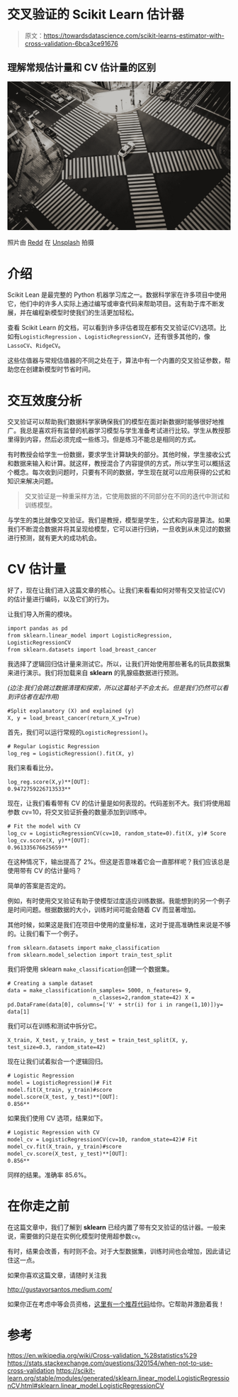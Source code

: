 # 交叉验证的 Scikit Learn 估计器

> 原文：<https://towardsdatascience.com/scikit-learns-estimator-with-cross-validation-6bca3ce91676>

## 理解常规估计量和 CV 估计量的区别

![](img/0041fbc77d8774965081c8c949ad9a21.png)

照片由 [Redd](https://unsplash.com/@reddalec?utm_source=unsplash&utm_medium=referral&utm_content=creditCopyText) 在 [Unsplash](https://unsplash.com/s/photos/crossing?utm_source=unsplash&utm_medium=referral&utm_content=creditCopyText) 拍摄

# 介绍

Scikit Lean 是最完整的 Python 机器学习库之一。数据科学家在许多项目中使用它，他们中的许多人实际上通过编写或审查代码来帮助项目。这有助于库不断发展，并在编程新模型时使我们的生活更加轻松。

查看 Scikit Learn 的文档，可以看到许多评估者现在都有交叉验证(CV)选项。比如有`LogisticRegression` 、`LogisticRegressionCV`，还有很多其他的，像`LassoCV`、`RidgeCV`。

这些估值器与常规估值器的不同之处在于，算法中有一个内置的交叉验证参数，帮助您在创建新模型时节省时间。

# 交互效度分析

交叉验证可以帮助我们数据科学家确保我们的模型在面对新数据时能够很好地推广。我总是喜欢将有监督的机器学习模型与学生准备考试进行比较。学生从教授那里得到内容，然后必须完成一些练习。但是练习不能总是相同的方式。

有时教授会给学生一份数据，要求学生计算缺失的部分。其他时候，学生接收公式和数据来输入和计算。就这样，教授混合了内容提供的方式，所以学生可以概括这个概念。每次收到问题时，只要有不同的数据，学生现在就可以应用获得的公式和知识来解决问题。

> 交叉验证是一种重采样方法，它使用数据的不同部分在不同的迭代中测试和训练模型。

与学生的类比就像交叉验证。我们是教授，模型是学生，公式和内容是算法。如果我们不断混合数据并将其呈现给模型，它可以进行归纳，一旦收到从未见过的数据进行预测，就有更大的成功机会。

# CV 估计量

好了，现在让我们进入这篇文章的核心。让我们来看看如何对带有交叉验证(CV)的估计量进行编码，以及它们的行为。

让我们导入所需的模块。

```
import pandas as pd
from sklearn.linear_model import LogisticRegression, LogisticRegressionCV
from sklearn.datasets import load_breast_cancer
```

我选择了逻辑回归估计量来测试它。所以，让我们开始使用那些著名的玩具数据集来进行演示。我们将加载来自 **sklearn** 的乳腺癌数据进行预测。

*(边注:我们会跳过数据清理和探索，所以这篇帖子不会太长。但是我们仍然可以看到评估者在起作用)*

```
#Split explanatory (X) and explained (y)
X, y = load_breast_cancer(return_X_y=True)
```

首先，我们可以运行常规的`LogisticRegression()`。

```
# Regular Logistic Regression
log_reg = LogisticRegression().fit(X, y)
```

我们来看看比分。

```
log_reg.score(X,y)**[OUT]:
0.9472759226713533**
```

现在，让我们看看带有 CV 的估计量是如何表现的。代码差别不大。我们将使用超参数 cv=10，将交叉验证折叠的数量添加到训练中。

```
# Fit the model with CV
log_cv = LogisticRegressionCV(cv=10, random_state=0).fit(X, y)# Score
log_cv.score(X, y)**[OUT]:
0.961335676625659**
```

在这种情况下，输出提高了 2%。但这是否意味着它会一直那样呢？我们应该总是使用带有 CV 的估计量吗？

简单的答案是否定的。

例如，有时使用交叉验证有助于使模型过度适应训练数据。我能想到的另一个例子是时间问题。根据数据的大小，训练时间可能会随着 CV 而显著增加。

其他时候，如果这是我们在项目中使用的度量标准，这对于提高准确性来说是不够的。让我们看下一个例子。

```
from sklearn.datasets import make_classification
from sklearn.model_selection import train_test_split
```

我们将使用 sklearn `make_classification`创建一个数据集。

```
# Creating a sample dataset
data = make_classification(n_samples= 5000, n_features= 9,
                           n_classes=2,random_state=42) X = pd.DataFrame(data[0], columns=['V' + str(i) for i in range(1,10)])y= data[1]
```

我们可以在训练和测试中拆分它。

```
X_train, X_test, y_train, y_test = train_test_split(X, y, test_size=0.3, random_state=42)
```

现在让我们试着拟合一个逻辑回归。

```
# Logistic Regression
model = LogisticRegression()# Fit
model.fit(X_train, y_train)#score
model.score(X_test, y_test)**[OUT]:
0.856**
```

如果我们使用 CV 选项，结果如下。

```
# Logistic Regression with CV
model_cv = LogisticRegressionCV(cv=10, random_state=42)# Fit
model_cv.fit(X_train, y_train)#score
model_cv.score(X_test, y_test)**[OUT]:
0.856**
```

同样的结果。准确率 85.6%。

# 在你走之前

在这篇文章中，我们了解到 **sklearn** 已经内置了带有交叉验证的估计器。一般来说，需要做的只是在实例化模型时使用超参数`cv`。

有时，结果会改善，有时则不会。对于大型数据集，训练时间也会增加，因此请记住这一点。

如果你喜欢这篇文章，请随时关注我

<http://gustavorsantos.medium.com/>  

如果你正在考虑中等会员资格，[这里有一个推荐代码](https://gustavorsantos.medium.com/membership)给你。它帮助并激励着我！

# 参考

<https://en.wikipedia.org/wiki/Cross-validation_%28statistics%29>  <https://stats.stackexchange.com/questions/320154/when-not-to-use-cross-validation>  <https://scikit-learn.org/stable/modules/generated/sklearn.linear_model.LogisticRegressionCV.html#sklearn.linear_model.LogisticRegressionCV> 